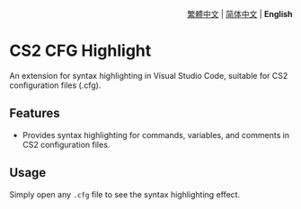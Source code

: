 <div align="right">

[繁體中文](./README.md) | [简体中文](./README.zh-CN.md) | **English**

</div>

# CS2 CFG Highlight

An extension for syntax highlighting in Visual Studio Code, suitable for CS2 configuration files (.cfg).

## Features

- Provides syntax highlighting for commands, variables, and comments in CS2 configuration files.

## Usage

Simply open any `.cfg` file to see the syntax highlighting effect.
